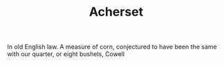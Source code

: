 ---
title: Acherset
letter: A
permalink: "/definitions/acherset.html"
body: In old English law. A measure of corn, conjectured to have been the same with
  our quarter, or eight bushels, Cowell
published_at: '2018-07-07'
source: Black's Law Dictionary
layout: post
---